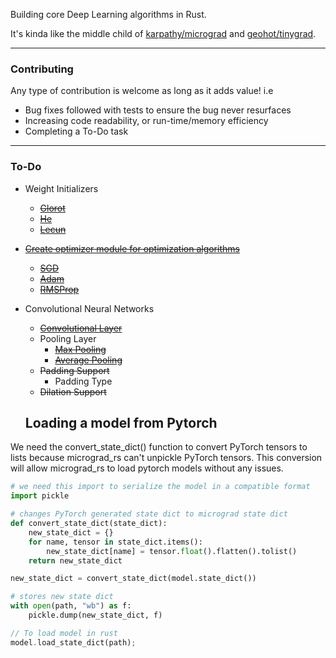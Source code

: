 Building core Deep Learning algorithms in Rust.

It's kinda like the middle child of [karpathy/micrograd](https://github.com/karpathy/micrograd) and [geohot/tinygrad](https://github.com/geohot/tinygrad).

---

### Contributing

Any type of contribution is welcome as long as it adds value! i.e

- Bug fixes followed with tests to ensure the bug never resurfaces
- Increasing code readability, or run-time/memory efficiency
- Completing a To-Do task

---

### To-Do

- Weight Initializers
  - [~~Glorot~~](https://www.tensorflow.org/api_docs/python/tf/keras/initializers/GlorotNormal)
  - [~~He~~](https://www.tensorflow.org/api_docs/python/tf/keras/initializers/HeNormal)
  - [~~Lecun~~](https://www.tensorflow.org/api_docs/python/tf/keras/initializers/LecunNormal)
- [~~Create optimizer module for optimization algorithms~~](https://pytorch.org/docs/stable/optim.html)
  - [~~SGD~~](https://pytorch.org/docs/stable/generated/torch.optim.SGD.html#torch.optim.SGD)
  - [~~Adam~~](https://pytorch.org/docs/stable/generated/torch.optim.Adam.html#torch.optim.Adam)
  - [~~RMSProp~~](https://pytorch.org/docs/stable/generated/torch.optim.RMSprop.html#torch.optim.RMSprop)
- Convolutional Neural Networks
  - [~~Convolutional Layer~~](https://pytorch.org/docs/stable/generated/torch.nn.Conv2d.html)
  - Pooling Layer
    - [~~Max Pooling~~](https://pytorch.org/docs/stable/generated/torch.nn.MaxPool2d.html)
    - [~~Average Pooling~~](https://pytorch.org/docs/stable/generated/torch.nn.AvgPool2d.html#torch.nn.AvgPool2d)
  - ~~Padding Support~~
    - Padding Type
  - ~~Dilation Support~~
  
  ## Loading a model from Pytorch
We need the convert_state_dict() function to convert PyTorch tensors to lists because micrograd_rs can't unpickle PyTorch tensors. This conversion will allow micrograd_rs to load pytorch models without any issues.
```python
# we need this import to serialize the model in a compatible format 
import pickle

# changes PyTorch generated state dict to micrograd state dict
def convert_state_dict(state_dict):
    new_state_dict = {}
    for name, tensor in state_dict.items():
        new_state_dict[name] = tensor.float().flatten().tolist()
    return new_state_dict

new_state_dict = convert_state_dict(model.state_dict())

# stores new state dict
with open(path, "wb") as f:
    pickle.dump(new_state_dict, f)
```
  
```rust
// To load model in rust
model.load_state_dict(path);
```
